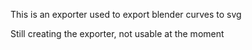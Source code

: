 This is an exporter used to export blender curves to svg

Still creating the exporter, not usable at the moment